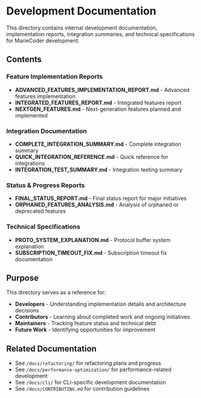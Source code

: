 # Development Documentation

This directory contains internal development documentation, implementation reports, integration summaries, and technical specifications for MarieCoder development.

## Contents

### Feature Implementation Reports
- **ADVANCED_FEATURES_IMPLEMENTATION_REPORT.md** - Advanced features implementation
- **INTEGRATED_FEATURES_REPORT.md** - Integrated features report
- **NEXTGEN_FEATURES.md** - Next-generation features planned and implemented

### Integration Documentation
- **COMPLETE_INTEGRATION_SUMMARY.md** - Complete integration summary
- **QUICK_INTEGRATION_REFERENCE.md** - Quick reference for integrations
- **INTEGRATION_TEST_SUMMARY.md** - Integration testing summary

### Status & Progress Reports
- **FINAL_STATUS_REPORT.md** - Final status report for major initiatives
- **ORPHANED_FEATURES_ANALYSIS.md** - Analysis of orphaned or deprecated features

### Technical Specifications
- **PROTO_SYSTEM_EXPLANATION.md** - Protocol buffer system explanation
- **SUBSCRIPTION_TIMEOUT_FIX.md** - Subscription timeout fix documentation

## Purpose

This directory serves as a reference for:

- **Developers** - Understanding implementation details and architecture decisions
- **Contributors** - Learning about completed work and ongoing initiatives
- **Maintainers** - Tracking feature status and technical debt
- **Future Work** - Identifying opportunities for improvement

## Related Documentation

- See `/docs/refactoring/` for refactoring plans and progress
- See `/docs/performance-optimization/` for performance-related development
- See `/docs/cli/` for CLI-specific development documentation
- See `/docs/CONTRIBUTING.md` for contribution guidelines

